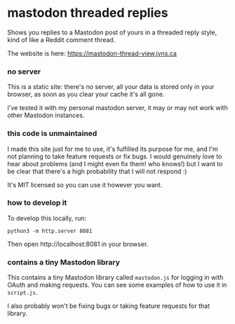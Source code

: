 # mastodon threaded replies

Shows you replies to a Mastodon post of yours in a threaded reply style, kind of like a Reddit comment thread.

The website is here: https://mastodon-thread-view.jvns.ca

### no server

This is a static site: there's no server, all your data is stored only in your
browser, as soon as you clear your cache it's all gone.

I've tested it with my personal mastodon server, it may or may not work with other Mastodon instances.

### this code is unmaintained

I made this site just for me to use, it's fulfilled its purpose for me, and
I'm not planning to take feature requests or fix bugs. I would genuinely love
to hear about problems (and I might even fix them! who knows!) but I want to be
clear that there's a high probability that I will not respond :)

It's MIT licensed so you can use it however you want.

### how to develop it

To develop this locally, run:

```
python3 -m http.server 8081
```

Then open http://localhost:8081 in your browser.

### contains a tiny Mastodon library

This contains a tiny Mastodon library called `mastodon.js` for logging in with
OAuth and making requests. You can see some examples of how to use it in `script.js`.

I also probably won't be fixing bugs or taking feature requests for that library.

